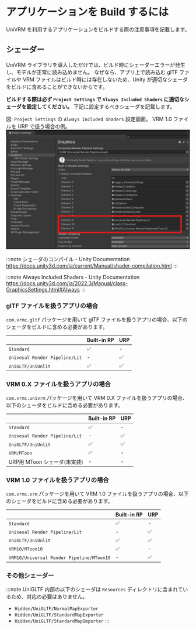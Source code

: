 # アプリケーションを Build するには

UniVRM を利用するアプリケーションをビルドする際の注意事項を記載します。

## シェーダー
UniVRM ライブラリを導入しただけでは、ビルド時にシェーダーエラーが発生し、モデルが正常に読み込めません。
なぜなら、アプリ上で読み込む glTF ファイルや VRM ファイルはビルド時には存在しないため、Unity が適切なシェーダをビルドに含めることができないからです。

**ビルドする際は必ず `Project Settings` で `Always Included Shaders` に適切なシェーダを設定してください。**
下記に設定するべきシェーダを記載します。

図: `Project Settings` の `Always Included Shaders` 設定画面。 VRM 1.0 ファイルを URP で扱う場合の例。
![Always Included Shaders](./always_included_shaders.png)

:::note シェーダのコンパイル - Unity Documentation
https://docs.unity3d.com/ja/current/Manual/shader-compilation.html
:::


:::note Always Included Shaders - Unity Documentation
https://docs.unity3d.com/ja/2022.3/Manual/class-GraphicsSettings.html#Always
:::

### glTF ファイルを扱うアプリの場合

`com.vrmc.gltf` パッケージを用いて glTF ファイルを扱うアプリの場合、以下のシェーダをビルドに含める必要があります。

|  | Built-in RP | URP |
| --- | --- | --- |
| `Standard` | ✅ | - |
| `Univesal Render Pipeline/Lit` | - | ✅ |
| `UniGLTF/UniUnlit` | ✅ | ✅ |

### VRM 0.X ファイルを扱うアプリの場合

`com.vrmc.univrm` パッケージを用いて VRM 0.X ファイルを扱うアプリの場合、以下のシェーダをビルドに含める必要があります。

|  | Built-in RP | URP |
| --- | --- | --- |
| `Standard` | ✅ | - |
| `Univesal Render Pipeline/Lit` | - | ✅ |
| `UniGLTF/UniUnlit` | ✅ | ✅ |
| `VRM/MToon` | ✅ | - |
| URP用 MToon シェーダ(未実装) | - | - |

### VRM 1.0 ファイルを扱うアプリの場合

`com.vrmc.vrm` パッケージを用いて VRM 1.0 ファイルを扱うアプリの場合、以下のシェーダをビルドに含める必要があります。

|  | Built-in RP | URP |
| --- | --- | --- |
| `Standard` | ✅ | - |
| `Univesal Render Pipeline/Lit` | - | ✅ |
| `UniGLTF/UniUnlit` | ✅ | ✅ |
| `VRM10/MToon10` | ✅ | - |
| `VRM10/Universal Render Pipeline/MToon10` | - | ✅ |

### その他シェーダー

:::note
UniGLTF 内部の以下のシェーダは `Resources` ディレクトリに含まれているため、対応の必要はありません。

- `Hidden/UniGLTF/NormalMapExporter`
- `Hidden/UniGLTF/StandardMapExporter`
- `Hidden/UniGLTF/StandardMapImporter`
:::
